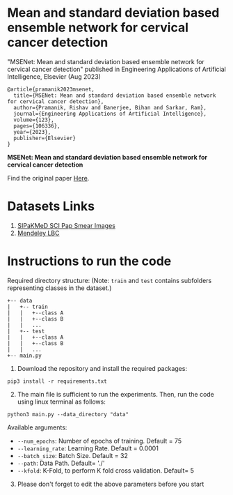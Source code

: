 # Mean and standard deviation based ensemble network for cervical cancer detection
"MSENet: Mean and standard deviation based ensemble network for cervical cancer detection" published in Engineering Applications of Artificial Intelligence, Elsevier (Aug 2023)
```
@article{pramanik2023msenet,
  title={MSENet: Mean and standard deviation based ensemble network for cervical cancer detection},
  author={Pramanik, Rishav and Banerjee, Bihan and Sarkar, Ram},
  journal={Engineering Applications of Artificial Intelligence},
  volume={123},
  pages={106336},
  year={2023},
  publisher={Elsevier}
}
```
**MSENet: Mean and standard deviation based ensemble network for cervical cancer detection**

Find the original paper [Here](https://doi.org/10.1016/j.engappai.2023.106336).

# Datasets Links
1. [SIPaKMeD SCI Pap Smear Images](https://www.cs.uoi.gr/~marina/sipakmed.html)
2. [Mendeley LBC](https://data.mendeley.com/datasets/zddtpgzv63/4)

# Instructions to run the code
Required directory structure:
(Note: ``train`` and ``test`` contains subfolders representing classes in the dataset.)
```
+-- data
|   +-- train
|   |   +--class A
|   |   +--class B
|   |   ...
|   +-- test
|   |   +--class A
|   |   +--class B
|   |   ...
+-- main.py
```
1. Download the repository and install the required packages:
```
pip3 install -r requirements.txt
```
2. The main file is sufficient to run the experiments.
Then, run the code using linux terminal as follows:

```
python3 main.py --data_directory "data"
```

Available arguments:
- `--num_epochs`: Number of epochs of training. Default = 75
- `--learning_rate`: Learning Rate. Default = 0.0001
- `--batch_size`: Batch Size. Default = 32
- `--path`: Data Path. Default= './'
- `--kfold`: K-Fold, to perform K fold cross validation. Default= 5

3. Please don't forget to edit the above parameters before you start

